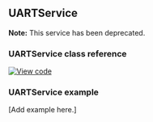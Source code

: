 ## UARTService

<span class="notes">**Note:** This service has been deprecated.</span>

### UARTService class reference

[![View code](https://www.mbed.com/embed/?type=library)](https://os.mbed.com/docs/mbed-os/development/mbed-os-api-doxy/_u_a_r_t_service_8h_source.html)

### UARTService example

[Add example here.]
